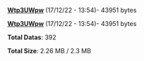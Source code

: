 [**Wtp3UWpw**](/data/Wtp3UWpw.txt) (17/12/22 - 13:54)- 43951 bytes

[**Wtp3UWpw**](/data/Wtp3UWpw.txt) (17/12/22 - 13:54)- 43951 bytes

**Total Datas**: 392

**Total Size**: 2.26 MB / 2.3 MB